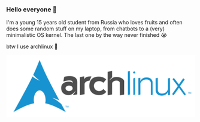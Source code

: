 ### Hello everyone 👋

I'm a young 15 years old student from Russia who loves fruits and often does some random stuff on my laptop, from chatbots to a (very) minimalistic OS kernel. The last one by the way never finished :sob:

btw I use archlinux :penguin:

![archlinux logo dark](/res/archlinux-logo-dark.svg)

